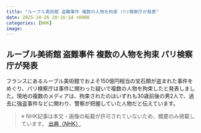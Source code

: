 ```yaml
---
title: "ルーブル美術館 盗難事件 複数の人物を拘束 パリ検察庁が発表"
date: 2025-10-26 20:16:14 +0900
categories: [NHK]
image: 
---
```

## ルーブル美術館 盗難事件 複数の人物を拘束 パリ検察庁が発表

フランスにあるルーブル美術館でおよそ150億円相当の宝石類が盗まれた事件をめぐり、パリ検察庁は事件に関わった疑いで複数の人物を拘束したと発表しました。現地の複数のメディアは、拘束されたのはいずれも30歳前後の男2人で、過去に強盗事件などに関わり、警察が把握していた人物だと伝えています。

> ※ NHK記事は本文・画像の転載が許可されていないため、概要のみ掲載しています。
[出典（NHK）](http://www3.nhk.or.jp/news/html/20251026/k10014959991000.html)
